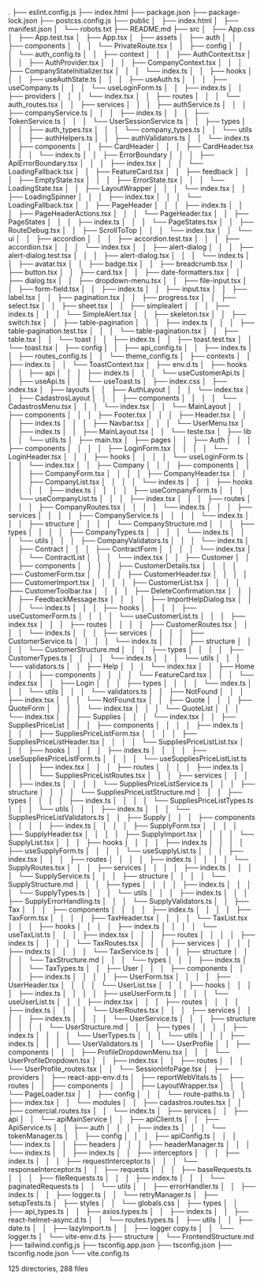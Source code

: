 .
├── eslint.config.js
├── index.html
├── package.json
├── package-lock.json
├── postcss.config.js
├── public
│   ├── index.html
│   ├── manifest.json
│   └── robots.txt
├── README.md
├── src
│   ├── App.css
│   ├── App.test.tsx
│   ├── App.tsx
│   ├── assets
│   ├── auth
│   │   ├── components
│   │   │   └── PrivateRoute.tsx
│   │   ├── config
│   │   │   └── auth_config.ts
│   │   ├── context
│   │   │   ├── AuthContext.tsx
│   │   │   ├── AuthProvider.tsx
│   │   │   ├── CompanyContext.tsx
│   │   │   ├── CompanyStateInitializer.tsx
│   │   │   └── index.ts
│   │   ├── hooks
│   │   │   ├── useAuthState.ts
│   │   │   ├── useAuth.ts
│   │   │   ├── useCompany.ts
│   │   │   └── useLoginForm.ts
│   │   ├── index.ts
│   │   ├── providers
│   │   │   └── index.tsx
│   │   ├── routes
│   │   │   └── auth_routes.tsx
│   │   ├── services
│   │   │   ├── authService.ts
│   │   │   ├── companyService.ts
│   │   │   ├── index.ts
│   │   │   ├── TokenService.ts
│   │   │   └── UserSessionService.ts
│   │   ├── types
│   │   │   ├── auth_types.tsx
│   │   │   └── company_types.ts
│   │   └── utils
│   │       ├── authHelpers.ts
│   │       ├── authValidators.ts
│   │       └── index.ts
│   ├── components
│   │   ├── CardHeader
│   │   │   ├── CardHeader.tsx
│   │   │   └── index.ts
│   │   ├── ErrorBoundary
│   │   │   ├── ApiErrorBoundary.tsx
│   │   │   ├── index.tsx
│   │   │   └── LoadingFallback.tsx
│   │   ├── FeatureCard.tsx
│   │   ├── feedback
│   │   │   ├── EmptyState.tsx
│   │   │   ├── ErrorState.tsx
│   │   │   └── LoadingState.tsx
│   │   ├── LayoutWrapper
│   │   │   └── index.tsx
│   │   ├── LoadingSpinner
│   │   │   ├── index.tsx
│   │   │   └── LoadingFallback.tsx
│   │   ├── PageHeader
│   │   │   ├── index.ts
│   │   │   ├── PageHeaderActions.tsx
│   │   │   └── PageHeader.tsx
│   │   ├── PageStates
│   │   │   ├── index.ts
│   │   │   └── PageStates.tsx
│   │   ├── RouteDebug.tsx
│   │   ├── ScrollToTop
│   │   │   └── index.tsx
│   │   └── ui
│   │       ├── accordion
│   │       │   ├── accordion.test.tsx
│   │       │   ├── accordion.tsx
│   │       │   └── index.tsx
│   │       ├── alert-dialog
│   │       │   ├── alert-dialog.test.tsx
│   │       │   ├── alert-dialog.tsx
│   │       │   └── index.ts
│   │       ├── avatar.tsx
│   │       ├── badge.tsx
│   │       ├── breadcrumb.tsx
│   │       ├── button.tsx
│   │       ├── card.tsx
│   │       ├── date-formatters.tsx
│   │       ├── dialog.tsx
│   │       ├── dropdown-menu.tsx
│   │       ├── file-input.tsx
│   │       ├── form-field.tsx
│   │       ├── index.ts
│   │       ├── input.tsx
│   │       ├── label.tsx
│   │       ├── pagination.tsx
│   │       ├── progress.tsx
│   │       ├── select.tsx
│   │       ├── sheet.tsx
│   │       ├── simplealert
│   │       │   ├── index.ts
│   │       │   └── SimpleAlert.tsx
│   │       ├── skeleton.tsx
│   │       ├── switch.tsx
│   │       ├── table-pagination
│   │       │   ├── index.ts
│   │       │   ├── table-pagination.test.tsx
│   │       │   └── table-pagination.tsx
│   │       ├── table.tsx
│   │       └── toast
│   │           ├── index.ts
│   │           ├── toast.test.tsx
│   │           └── toast.tsx
│   ├── config
│   │   ├── api_config.ts
│   │   ├── index.ts
│   │   ├── routes_config.ts
│   │   └── theme_config.ts
│   ├── contexts
│   │   ├── index.ts
│   │   └── ToastContext.tsx
│   ├── env.d.ts
│   ├── hooks
│   │   ├── api
│   │   │   ├── index.ts
│   │   │   └── useCustomerApi.ts
│   │   ├── useApi.ts
│   │   └── useToast.ts
│   ├── index.css
│   ├── index.tsx
│   ├── layouts
│   │   ├── AuthLayout
│   │   │   └── index.tsx
│   │   ├── CadastrosLayout
│   │   │   ├── components
│   │   │   │   └── CadastrosMenu.tsx
│   │   │   └── index.tsx
│   │   └── MainLayout
│   │       ├── components
│   │       │   ├── Footer.tsx
│   │       │   ├── Header.tsx
│   │       │   ├── index.ts
│   │       │   ├── Navbar.tsx
│   │       │   └── UserMenu.tsx
│   │       ├── index.ts
│   │       ├── MainLayout.tsx
│   │       └── teste.tsx
│   ├── lib
│   │   └── utils.ts
│   ├── main.tsx
│   ├── pages
│   │   ├── Auth
│   │   │   ├── components
│   │   │   │   ├── LoginForm.tsx
│   │   │   │   └── LoginHeader.tsx
│   │   │   ├── hooks
│   │   │   │   └── useLoginForm.ts
│   │   │   └── index.tsx
│   │   ├── Company
│   │   │   ├── components
│   │   │   │   ├── CompanyForm.tsx
│   │   │   │   ├── CompanyHeader.tsx
│   │   │   │   ├── CompanyList.tsx
│   │   │   │   └── index.ts
│   │   │   ├── hooks
│   │   │   │   ├── index.ts
│   │   │   │   ├── useCompanyForm.ts
│   │   │   │   └── useCompanyList.ts
│   │   │   ├── index.tsx
│   │   │   ├── routes
│   │   │   │   ├── CompanyRoutes.tsx
│   │   │   │   └── index.ts
│   │   │   ├── services
│   │   │   │   ├── CompanyService.ts
│   │   │   │   └── index.ts
│   │   │   ├── structure
│   │   │   │   └── CompanyStructure.md
│   │   │   ├── types
│   │   │   │   ├── CompanyTypes.ts
│   │   │   │   └── index.ts
│   │   │   └── utils
│   │   │       ├── CompanyValidators.ts
│   │   │       └── index.ts
│   │   ├── Contract
│   │   │   ├── ContractForm
│   │   │   │   └── index.tsx
│   │   │   └── ContractList
│   │   │       └── index.tsx
│   │   ├── Customer
│   │   │   ├── components
│   │   │   │   ├── CustomerDetails.tsx
│   │   │   │   ├── CustomerForm.tsx
│   │   │   │   ├── CustomerHeader.tsx
│   │   │   │   ├── CustomerImport.tsx
│   │   │   │   ├── CustomerList.tsx
│   │   │   │   ├── CustomerToolbar.tsx
│   │   │   │   ├── DeleteConfirmation.tsx
│   │   │   │   ├── FeedbackMessage.tsx
│   │   │   │   ├── ImportHelpDialog.tsx
│   │   │   │   └── index.ts
│   │   │   ├── hooks
│   │   │   │   ├── useCustomerForm.ts
│   │   │   │   └── useCustomerList.ts
│   │   │   ├── index.tsx
│   │   │   ├── routes
│   │   │   │   ├── CustomerRoutes.tsx
│   │   │   │   └── index.ts
│   │   │   ├── services
│   │   │   │   ├── CustomerService.ts
│   │   │   │   └── index.ts
│   │   │   ├── structure
│   │   │   │   └── CustomerStructure.md
│   │   │   ├── types
│   │   │   │   ├── CustomerTypes.ts
│   │   │   │   └── index.ts
│   │   │   └── utils
│   │   │       └── validators.ts
│   │   ├── Help
│   │   │   └── index.tsx
│   │   ├── Home
│   │   │   ├── components
│   │   │   │   └── FeatureCard.tsx
│   │   │   └── index.tsx
│   │   ├── Login
│   │   │   ├── types
│   │   │   │   └── index.ts
│   │   │   └── utils
│   │   │       └── validators.ts
│   │   ├── NotFound
│   │   │   ├── index.tsx
│   │   │   └── NotFound.tsx
│   │   ├── Quote
│   │   │   ├── QuoteForm
│   │   │   │   └── index.tsx
│   │   │   └── QuoteList
│   │   │       └── index.tsx
│   │   ├── Supplies
│   │   │   └── index.tsx
│   │   ├── SuppliesPriceList
│   │   │   ├── components
│   │   │   │   ├── index.ts
│   │   │   │   ├── SuppliesPriceListForm.tsx
│   │   │   │   ├── SuppliesPriceListHeader.tsx
│   │   │   │   └── SuppliesPriceListList.tsx
│   │   │   ├── hooks
│   │   │   │   ├── index.ts
│   │   │   │   ├── useSuppliesPriceListForm.ts
│   │   │   │   └── useSuppliesPriceListList.ts
│   │   │   ├── index.tsx
│   │   │   ├── routes
│   │   │   │   ├── index.ts
│   │   │   │   └── SuppliesPriceListRoutes.tsx
│   │   │   ├── services
│   │   │   │   ├── index.ts
│   │   │   │   └── SuppliesPriceListService.ts
│   │   │   ├── structure
│   │   │   │   └── SuppliesPriceListStructure.md
│   │   │   ├── types
│   │   │   │   ├── index.ts
│   │   │   │   └── SuppliesPriceListTypes.ts
│   │   │   └── utils
│   │   │       ├── index.ts
│   │   │       └── SuppliesPriceListValidators.ts
│   │   ├── Supply
│   │   │   ├── components
│   │   │   │   ├── index.ts
│   │   │   │   ├── SupplyForm.tsx
│   │   │   │   ├── SupplyHeader.tsx
│   │   │   │   ├── SupplyImport.tsx
│   │   │   │   └── SupplyList.tsx
│   │   │   ├── hooks
│   │   │   │   ├── index.ts
│   │   │   │   ├── useSupplyForm.ts
│   │   │   │   └── useSupplyList.ts
│   │   │   ├── index.tsx
│   │   │   ├── routes
│   │   │   │   ├── index.ts
│   │   │   │   └── SupplyRoutes.tsx
│   │   │   ├── services
│   │   │   │   ├── index.ts
│   │   │   │   └── SupplyService.ts
│   │   │   ├── structure
│   │   │   │   └── SupplyStructure.md
│   │   │   ├── types
│   │   │   │   ├── index.ts
│   │   │   │   └── SupplyTypes.ts
│   │   │   └── utils
│   │   │       ├── index.ts
│   │   │       ├── SupplyErrorHandling.ts
│   │   │       └── SupplyValidators.ts
│   │   ├── Tax
│   │   │   ├── components
│   │   │   │   ├── index.ts
│   │   │   │   ├── TaxForm.tsx
│   │   │   │   ├── TaxHeader.tsx
│   │   │   │   └── TaxList.tsx
│   │   │   ├── hooks
│   │   │   │   ├── index.ts
│   │   │   │   └── useTaxList.ts
│   │   │   ├── index.tsx
│   │   │   ├── routes
│   │   │   │   ├── index.ts
│   │   │   │   └── TaxRoutes.tsx
│   │   │   ├── services
│   │   │   │   ├── index.ts
│   │   │   │   └── TaxService.ts
│   │   │   ├── structure
│   │   │   │   └── TaxStructure.md
│   │   │   └── types
│   │   │       ├── index.ts
│   │   │       └── TaxTypes.ts
│   │   ├── User
│   │   │   ├── components
│   │   │   │   ├── index.ts
│   │   │   │   ├── UserForm.tsx
│   │   │   │   ├── UserHeader.tsx
│   │   │   │   └── UserList.tsx
│   │   │   ├── hooks
│   │   │   │   ├── index.ts
│   │   │   │   ├── useUserForm.ts
│   │   │   │   └── useUserList.ts
│   │   │   ├── index.tsx
│   │   │   ├── routes
│   │   │   │   ├── index.ts
│   │   │   │   └── UserRoutes.tsx
│   │   │   ├── services
│   │   │   │   ├── index.ts
│   │   │   │   └── UserService.ts
│   │   │   ├── structure
│   │   │   │   └── UserStructure.md
│   │   │   ├── types
│   │   │   │   ├── index.ts
│   │   │   │   └── UserTypes.ts
│   │   │   └── utils
│   │   │       ├── index.ts
│   │   │       └── UserValidators.ts
│   │   └── UserProfile
│   │       ├── components
│   │       │   ├── ProfileDropdownMenu.tsx
│   │       │   └── UserProfileDropdown.tsx
│   │       ├── index.tsx
│   │       ├── routes
│   │       │   └── UserProfile_routes.tsx
│   │       └── SessionInfoPage.tsx
│   ├── providers
│   ├── react-app-env.d.ts
│   ├── reportWebVitals.ts
│   ├── routes
│   │   ├── components
│   │   │   ├── LayoutWrapper.tsx
│   │   │   └── PageLoader.tsx
│   │   ├── config
│   │   │   └── route-paths.ts
│   │   ├── index.tsx
│   │   └── modules
│   │       ├── cadastros.routes.tsx
│   │       ├── comercial.routes.tsx
│   │       └── index.ts
│   ├── services
│   │   ├── api
│   │   └── apiMainService
│   │       ├── apiClient.ts
│   │       ├── ApiService.ts
│   │       ├── auth
│   │       │   ├── index.ts
│   │       │   └── tokenManager.ts
│   │       ├── config
│   │       │   ├── apiConfig.ts
│   │       │   └── index.ts
│   │       ├── headers
│   │       │   ├── headerManager.ts
│   │       │   └── index.ts
│   │       ├── index.ts
│   │       ├── interceptors
│   │       │   ├── index.ts
│   │       │   ├── requestInterceptor.ts
│   │       │   └── responseInterceptor.ts
│   │       ├── requests
│   │       │   ├── baseRequests.ts
│   │       │   ├── fileRequests.ts
│   │       │   ├── index.ts
│   │       │   └── paginatedRequests.ts
│   │       └── utils
│   │           ├── errorHandler.ts
│   │           ├── index.ts
│   │           ├── logger.ts
│   │           └── retryManager.ts
│   ├── setupTests.ts
│   ├── styles
│   │   └── globals.css
│   ├── types
│   │   ├── api_types.ts
│   │   ├── axios.types.ts
│   │   ├── index.ts
│   │   ├── react-helmet-async.d.ts
│   │   └── routes.types.ts
│   ├── utils
│   │   ├── date.ts
│   │   ├── lazyImport.ts
│   │   ├── logger copy.ts
│   │   └── logger.ts
│   └── vite-env.d.ts
├── structure
│   └── FrontendStructure.md
├── tailwind.config.js
├── tsconfig.app.json
├── tsconfig.json
├── tsconfig.node.json
└── vite.config.ts

125 directories, 288 files